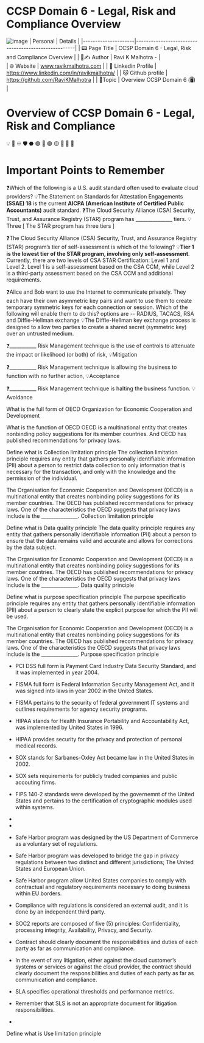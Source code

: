 # CCSP Domain 6 - Legal, Risk and Compliance Overview

 ![image](https://github.com/user-attachments/assets/da5df687-7c71-492f-ac84-3f148cb0440e)
| Personal            | Details                                             | 
|---------------------|-----------------------------------------------------|
| 📟 Page Title       | CCSP Domain 6 - Legal, Risk and Compliance Overview |
|  👤✍️ Author        | Ravi K Malhotra -                                   |  
| 🌐 Website          | www.ravikmalhotra.com                              | 
| 🚀 Linkedin Profile | https://www.linkedin.com/in/ravikmalhotra/         | 
| 🐱 Github profile   | https://github.com/RaviKMalhotra                   | 
| 📜Topic             | Overview CCSP Domain 6 (🖥️)                       |

# Overview of CCSP Domain 6 - Legal, Risk and Compliance
💡 🚀 ♾️ 🛡️  ⬣  🟣   🔵  🟢  🟡  🔴   🔴   🔺 

# Important Points to Remember
❓Which of the following is a U.S. audit standard often used to evaluate cloud providers?
💡The Statement on Standards for Attestation Engagements **(SSAE) 18** is the current **AICPA (American Institute of Certified Public Accountants)** audit 
   standard.
❓The Cloud Security Alliance (CSA) Security, Trust, and Assurance Registry (STAR) program has _______________ tiers.
💡Three [ The STAR program has three tiers ]

❓The Cloud Security Alliance (CSA) Security, Trust, and Assurance Registry (STAR) program’s tier of self-assessment is which of the following?
💡**Tier 1 is the lowest tier of the STAR program, involving only self-assessment**. Currently, there are two levels of CSA STAR Certification: Level 1 and   
  Level 2. Level 1 is a self-assessment based on the CSA CCM, while Level 2 is a third-party assessment based on the CSA CCM and additional requirements.

❓Alice and Bob want to use the Internet to communicate privately. They each have their own asymmetric key pairs and want to use them to create temporary 
  symmetric keys for each connection or session. Which of the following will enable them to do this?
  options are -- RADIUS, TACACS, RSA and Diffie-Hellman exchange
💡The Diffie-Hellman key exchange process is designed to allow two parties to create a shared secret (symmetric key) over an untrusted medium.

❓___________ Risk Management technique is the use of controls to attenuate the impact or likelihood (or both) of risk, 
💡Mitigation

❓___________ Risk Management technique is allowing the business to function with no further action, 
💡Acceptance

❓___________ Risk Management technique is halting the business function.
💡Avoidance

What is the full form of OECD
Organization for Economic Cooperation and Development

What is the function of OECD
OECD is a multinational entity that creates nonbinding policy suggestions for its member countries. And OECD has published recommendations for privacy laws.

Define what is Collection limitation principle
The collection limitation principle requires any entity that gathers personally identifiable information (PII) about a person to restrict data collection to only
information that is necessary for the transaction, and only with the knowledge and the permission of the individual. 

The Organisation for Economic Cooperation and Development (OECD) is a multinational entity that creates nonbinding policy suggestions for its member countries. The OECD has published recommendations for privacy laws. One of the characteristics the OECD suggests that privacy laws include is the _______________.
Collection limitation principle

Define what is Data quality principle
The data quality principle requires any entity that gathers personally identifiable information (PII) about a person to ensure that the data remains valid and accurate and allows for corrections by the data subject.

The Organisation for Economic Cooperation and Development (OECD) is a multinational entity that creates nonbinding policy suggestions for its member countries. The OECD has published recommendations for privacy laws. One of the characteristics the OECD suggests that privacy laws include is the _______________.
Data quality principle

Define what is purpose specification principle
The purpose specificatio principle requires any entity that gathers personally identifiable information (PII) about a person to clearly state the explicit purpose for which the PII will be used. 

The Organisation for Economic Cooperation and Development (OECD) is a multinational entity that creates nonbinding policy suggestions for its member countries. The OECD has published recommendations for privacy laws. One of the characteristics the OECD suggests that privacy laws include is the _______________.
Purpose specification principle

- PCI DSS full form is Payment Card Industry Data Security Standard, and it was implemented in year 2004.
- FISMA full form is Federal Information Security Management Act, and it was signed into laws in year 2002 in the United States.
- FISMA pertains to the security of federal government IT systems and outlines requirements for agency security programs.
- HIPAA stands for Health Insurance Portability and Accountability Act, was implemented by United States in 1996.
- HIPAA provides security for the privacy and protection of personal medical records.
- SOX stands for Sarbanes-Oxley Act became law in the United States in 2002.
- SOX sets requirements for publicly traded companies and public accouting firms.
- FIPS 140-2 standards were developed by the governemnt of the United States and pertains to the certification of cryptographic modules used within systems.
- 
- 
- Safe Harbor program was designed by the US Department of Commerce as a voluntary set of regulations.
- Safe Harbor program was developed to bridge the gap in privacy regulations between two distinct and different jurisdictions; The United States and European Union.
- Safe Harbor program allow United States companies to comply with contractual and regulatory requirements necessary to doing business within EU borders.
- Compliance with regulations is considered an external audit, and it is done by an independent third party.

- SOC2 reports are composed of five (5) principles: Confidentiality, processing integrity, Availability, Privacy, and Security.
- Contract should clearly document the responsibilities and duties of each party as far as communication and compliance.
- In the event of any litigation, either against the cloud customer’s systems or services or against the cloud provider, the contract should clearly document the
  responsibilities and duties of each party as far as communication and compliance.
 - SLA specifies operational thresholds and performance metrics.
 - Remember that SLS is not an appropriate document for litigation responsibilities.
- 

Define what is Use limitation principle
